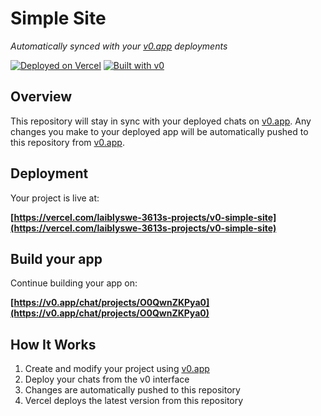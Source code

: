 # Simple Site

*Automatically synced with your [v0.app](https://v0.app) deployments*

[![Deployed on Vercel](https://img.shields.io/badge/Deployed%20on-Vercel-black?style=for-the-badge&logo=vercel)](https://vercel.com/laiblyswe-3613s-projects/v0-simple-site)
[![Built with v0](https://img.shields.io/badge/Built%20with-v0.app-black?style=for-the-badge)](https://v0.app/chat/projects/O0QwnZKPya0)

## Overview

This repository will stay in sync with your deployed chats on [v0.app](https://v0.app).
Any changes you make to your deployed app will be automatically pushed to this repository from [v0.app](https://v0.app).

## Deployment

Your project is live at:

**[https://vercel.com/laiblyswe-3613s-projects/v0-simple-site](https://vercel.com/laiblyswe-3613s-projects/v0-simple-site)**

## Build your app

Continue building your app on:

**[https://v0.app/chat/projects/O0QwnZKPya0](https://v0.app/chat/projects/O0QwnZKPya0)**

## How It Works

1. Create and modify your project using [v0.app](https://v0.app)
2. Deploy your chats from the v0 interface
3. Changes are automatically pushed to this repository
4. Vercel deploys the latest version from this repository